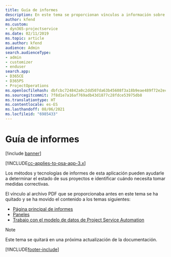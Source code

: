 ```yaml
---
title: Guía de informes
description: En este tema se proporcionan vínculos a información sobre informes.
author: kfend
ms.custom:
- dyn365-projectservice
ms.date: 02/11/2019
ms.topic: article
ms.author: kfend
audience: Admin
search.audienceType:
- admin
- customizer
- enduser
search.app:
- D365CE
- D365PS
- ProjectOperations
ms.openlocfilehash: dbfcbc724842a0c2dd507da63b45608f3a18b9eae489f72e2ec0bd50f9fd2f24
ms.sourcegitcommit: 7f8d1e7a16af769adb43d1877c28fdce53975db8
ms.translationtype: HT
ms.contentlocale: es-ES
ms.lasthandoff: 08/06/2021
ms.locfileid: "6985433"
---
```

# <a name="reporting-guide"></a>Guía de informes

[!include [banner](../../includes/psa-now-project-operations.md)]

[!INCLUDE[cc-applies-to-psa-app-3.x](../../includes/cc-applies-to-psa-app-3x.md)]

Los métodos y tecnologías de informes de esta aplicación pueden ayudarle a determinar el estado de sus proyectos e identificar cuándo necesita tomar medidas correctivas. 

El vínculo al archivo PDF que se proporcionaba antes en este tema se ha quitado y se ha movido el contenido a los temas siguientes:

- [Página principal de informes](../reports-reporting-dynamics-365-project-service.md)
- [Paneles](../reports-dashboards.md)
- [Trabajo con el modelo de datos de Project Service Automation](../reports-working-project-service-data-model.md)

> [!NOTE]
> Este tema se quitará en una próxima actualización de la documentación. 


[!INCLUDE[footer-include](../../includes/footer-banner.md)]